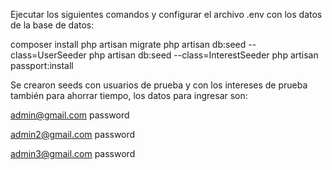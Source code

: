 Ejecutar los siguientes comandos y configurar el archivo .env con los datos de la base de datos:

composer install
php artisan migrate
php artisan db:seed --class=UserSeeder
php artisan db:seed --class=InterestSeeder
php artisan passport:install

Se crearon seeds con usuarios de prueba y con los intereses de prueba también para ahorrar tiempo, los datos para ingresar son:

admin@gmail.com
password

admin2@gmail.com
password

admin3@gmail.com
password


